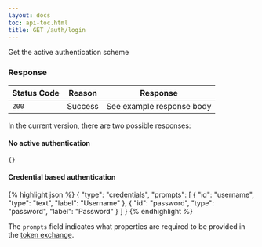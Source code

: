 ```yaml
---
layout: docs
toc: api-toc.html
title: GET /auth/login
---
```

Get the active authentication scheme

### Response

Status Code | Reason         | Response
------------|----------------|--------------
`200`       | Success        | See example response body

In the current version, there are two possible responses:

#### No active authentication

    {}

#### Credential based authentication

{% highlight json %}
{
  "type": "credentials",
  "prompts": [
    {
      "id": "username",
      "type": "text",
      "label": "Username"
    },
    {
      "id": "password",
      "type": "password",
      "label": "Password"
    }
  ]
}
{% endhighlight %}

The `prompts` field indicates what properties are required to be provided in the
[token exchange](../../../post/auth/token).

